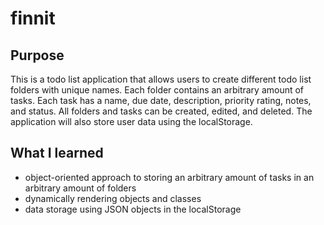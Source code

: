 # finnit 

## Purpose
This is a todo list application that allows users to create different todo list folders with unique names. Each folder contains an arbitrary amount of tasks. Each task has a name, due date, description, priority rating, notes, and status. All folders and tasks can be created, edited, and deleted. The application will also store user data using the localStorage. 

## What I learned
- object-oriented approach to storing an arbitrary amount of tasks in an arbitrary amount of folders
- dynamically rendering objects and classes
- data storage using JSON objects in the localStorage
